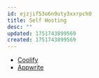 ```yaml
---
id: ejzjif53o6n9uty3xxrpch0
title: Self Hosting
desc: ""
updated: 1751743899569
created: 1751743899569
---
```


- [Coolify](https://coolify.io/)
- [Appwrite](https://appwrite.io/)
